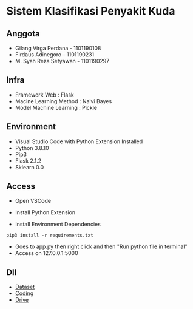 # Sistem Klasifikasi Penyakit Kuda

## Anggota 
- Gilang Virga Perdana - 1101190108
- Firdaus Adinegoro - 1101190231
- M. Syah Reza Setyawan - 1101190297

## Infra
- Framework Web : Flask
- Macine Learning Method : Naivi Bayes
- Model Machine Learning : Pickle

## Environment
- Visual Studio Code with Python Extension Installed
- Python 3.8.10
- Pip3
- Flask 2.1.2
- Sklearn 0.0

## Access
- Open VSCode
- Install Python Extension

- Install Environment Dependencies
```
pip3 install -r requirements.txt
````

- Goes to app.py then right click and then "Run python file in terminal"
- Access on 127.0.0.1:5000

## Dll
- [Dataset](https://www.kaggle.com/datasets/uciml/horse-colic)
- [Coding](https://colab.research.google.com/drive/1rtDZPfhtMNU-9lIKrOgze7bgRz2WU-OG?usp=sharing)
- [Drive](https://drive.google.com/drive/folders/1XkYME2wrosscOy9voV-EYU-fopJU8czI?usp=sharing)